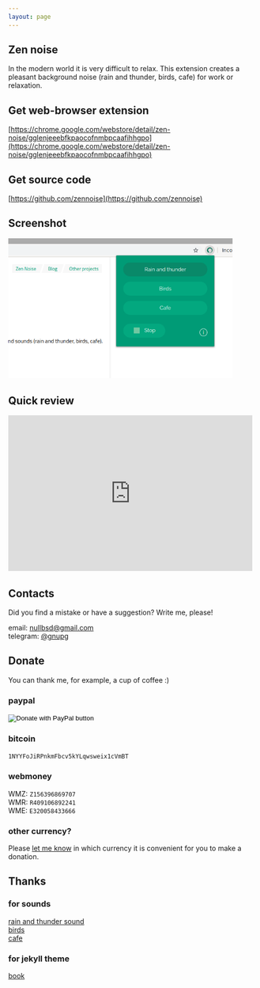 ```yaml
---
layout: page
---
```


## Zen noise

In the modern world it is very difficult to relax. This extension creates a pleasant background noise (rain and thunder, birds, cafe) for work or relaxation.

## Get web-browser extension

[https://chrome.google.com/webstore/detail/zen-noise/gglenjeeebfkpaocofnmbpcaafihhgpo](https://chrome.google.com/webstore/detail/zen-noise/gglenjeeebfkpaocofnmbpcaafihhgpo)

## Get source code

[https://github.com/zennoise](https://github.com/zennoise)

## Screenshot

<img width="90%" src="/assets/img/screenshot.png" />

## Quick review

<iframe width="98%" height="315" src="https://www.youtube.com/embed/8tJ-FmPCgvI" frameborder="0" allow="accelerometer; autoplay; encrypted-media; gyroscope; picture-in-picture" allowfullscreen></iframe>

## Contacts
<p id="contacts"></p>
Did you find a mistake or have a suggestion? Write me, please!

email: [nullbsd@gmail.com](mailto:nullbsd@gmail.com)<br>
telegram: [@gnupg](http://t.me/gnupg)

## Donate
<p id="donate"></p>

You can thank me, for example, a cup of coffee :)

### paypal

<form action="https://www.paypal.com/cgi-bin/webscr" method="post" target="_top">
<input type="hidden" name="cmd" value="_s-xclick" />
<input type="hidden" name="hosted_button_id" value="5ZGDRJA7VXCBQ" />
<input type="image" src="https://www.paypalobjects.com/en_US/i/btn/btn_donate_SM.gif" border="0" name="submit" title="PayPal - The safer, easier way to pay online!" alt="Donate with PayPal button" />
<img alt="" border="0" src="https://www.paypal.com/en_BY/i/scr/pixel.gif" width="1" height="1" />
</form>

### bitcoin

`1NYYFoJiRPnkmFbcv5kYLqwsweix1cVmBT`

### webmoney

WMZ: `Z156396869707`<br>
WMR: `R409106892241`<br>
WME: `E320058433666`<br>

### other currency?

Please <a href="mailto:nullbsd@gmail.com">let me know</a> in which currency it is convenient for you to make a donation.


## Thanks

### for sounds

[rain and thunder sound](https://freesound.org/people/RHumphries/sounds/2523/)<br>
[birds](https://freesound.org/people/acclivity/sounds/30832/)<br>
[cafe](https://freesound.org/people/mrmayo/sounds/351264/)<br>

### for jekyll theme

[book](https://github.com/kkninjae/book/)